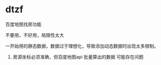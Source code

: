# dtzf
百度地图找房功能

不要用，不好用，局限性太大

一开始用的静态数据，数据过于理想化，导致添加动态数据时出现太多限制。
1. 房源坐标必须准确，但百度地图api 批量算出的数据 可能存在问题


